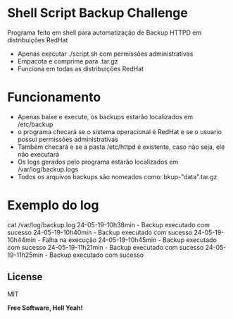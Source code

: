 # Shell Script Backup Challenge 

Programa feito em shell para automatização de Backup HTTPD em distribuições RedHat

  - Apenas executar ./script.sh com permissões administrativas 
  - Empacota e comprime para .tar.gz
  - Funciona em todas as distribuições RedHat

# Funcionamento

  - Apenas baixe e execute, os backups estarão localizados em /etc/backup
  - o programa checará se o sistema operacional é RedHat e se o usuario possui permissões administrativas 
  - Também checará e se a pasta /etc/httpd é existente, caso não seja, ele não executará
  - Os logs gerados pelo programa estarão localizados em /var/log/backup.logs
  - Todos os arquivos backups são nomeados como: bkup-"data".tar.gz

# Exemplo do log
 cat /var/log/backup.log
24-05-19-10h38min - Backup executado com sucesso
24-05-19-10h40min - Backup executado com sucesso
24-05-19-10h44min - Falha na execução
24-05-19-10h45min - Backup executado com sucesso
24-05-19-11h21min - Backup executado com sucesso
24-05-19-11h25min - Backup executado com sucesso



License
----

MIT


**Free Software, Hell Yeah!**

